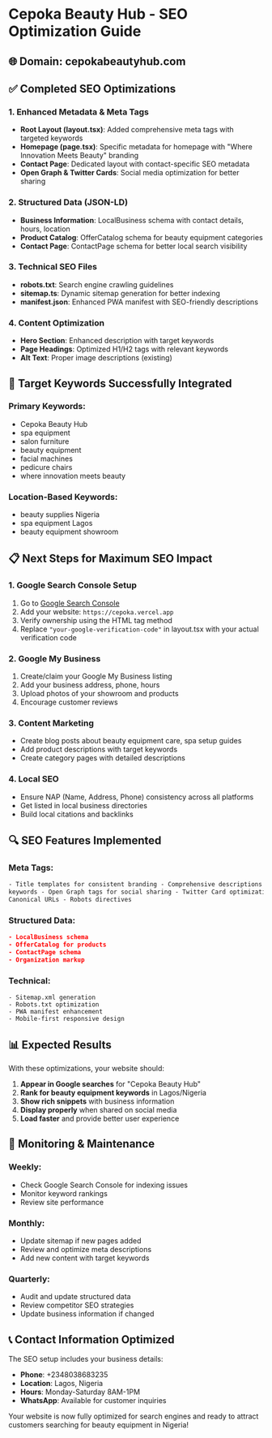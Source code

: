 # Cepoka Beauty Hub - SEO Optimization Guide

## 🌐 Domain: cepokabeautyhub.com

## ✅ Completed SEO Optimizations

### 1. Enhanced Metadata & Meta Tags

- **Root Layout (layout.tsx)**: Added comprehensive meta tags with targeted keywords
- **Homepage (page.tsx)**: Specific metadata for homepage with "Where Innovation Meets Beauty" branding
- **Contact Page**: Dedicated layout with contact-specific SEO metadata
- **Open Graph & Twitter Cards**: Social media optimization for better sharing

### 2. Structured Data (JSON-LD)

- **Business Information**: LocalBusiness schema with contact details, hours, location
- **Product Catalog**: OfferCatalog schema for beauty equipment categories
- **Contact Page**: ContactPage schema for better local search visibility

### 3. Technical SEO Files

- **robots.txt**: Search engine crawling guidelines
- **sitemap.ts**: Dynamic sitemap generation for better indexing
- **manifest.json**: Enhanced PWA manifest with SEO-friendly descriptions

### 4. Content Optimization

- **Hero Section**: Enhanced description with target keywords
- **Page Headings**: Optimized H1/H2 tags with relevant keywords
- **Alt Text**: Proper image descriptions (existing)

## 🎯 Target Keywords Successfully Integrated

### Primary Keywords:

- Cepoka Beauty Hub
- spa equipment
- salon furniture
- beauty equipment
- facial machines
- pedicure chairs
- where innovation meets beauty

### Location-Based Keywords:

- beauty supplies Nigeria
- spa equipment Lagos
- beauty equipment showroom

## 📋 Next Steps for Maximum SEO Impact

### 1. Google Search Console Setup

1. Go to [Google Search Console](https://search.google.com/search-console/)
2. Add your website: `https://cepoka.vercel.app`
3. Verify ownership using the HTML tag method
4. Replace `"your-google-verification-code"` in layout.tsx with your actual verification code

### 2. Google My Business

1. Create/claim your Google My Business listing
2. Add your business address, phone, hours
3. Upload photos of your showroom and products
4. Encourage customer reviews

### 3. Content Marketing

- Create blog posts about beauty equipment care, spa setup guides
- Add product descriptions with target keywords
- Create category pages with detailed descriptions

### 4. Local SEO

- Ensure NAP (Name, Address, Phone) consistency across all platforms
- Get listed in local business directories
- Build local citations and backlinks

## 🔍 SEO Features Implemented

### Meta Tags:

```html
- Title templates for consistent branding - Comprehensive descriptions with
keywords - Open Graph tags for social sharing - Twitter Card optimization -
Canonical URLs - Robots directives
```

### Structured Data:

```json
- LocalBusiness schema
- OfferCatalog for products
- ContactPage schema
- Organization markup
```

### Technical:

```
- Sitemap.xml generation
- Robots.txt optimization
- PWA manifest enhancement
- Mobile-first responsive design
```

## 📊 Expected Results

With these optimizations, your website should:

1. **Appear in Google searches** for "Cepoka Beauty Hub"
2. **Rank for beauty equipment keywords** in Lagos/Nigeria
3. **Show rich snippets** with business information
4. **Display properly** when shared on social media
5. **Load faster** and provide better user experience

## 🚀 Monitoring & Maintenance

### Weekly:

- Check Google Search Console for indexing issues
- Monitor keyword rankings
- Review site performance

### Monthly:

- Update sitemap if new pages added
- Review and optimize meta descriptions
- Add new content with target keywords

### Quarterly:

- Audit and update structured data
- Review competitor SEO strategies
- Update business information if changed

## 📞 Contact Information Optimized

The SEO setup includes your business details:

- **Phone**: +2348038683235
- **Location**: Lagos, Nigeria
- **Hours**: Monday-Saturday 8AM-1PM
- **WhatsApp**: Available for customer inquiries

Your website is now fully optimized for search engines and ready to attract customers searching for beauty equipment in Nigeria!
